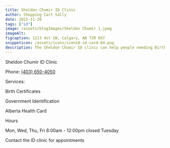 ```yaml
---
title: Sheldon Chumir ID Clinic
author: Shopping Cart Sally
date: 2022-11-20
tags: ["id"]
image: /assets/blogImages/Sheldon Chumir 1.jpeg
imageAlt:
figcaption: 1213 4st SW, Calgary, AB T2R 0X7
snippeticon: /assets/icons/icons8-id-card-64.png
description: The Sheldon Chumir ID clinic can help people needing Birth Certificates, Government Identification, Alberta Health Card
---
```


<p class="subHeader"> Sheldon Chumir ID Clinic</p>

Phone: <a href="tel:403-650-4050">(403) 650-4050</a>

<p class="subHeader">Services:</p>
Birth Certificates

Government Identification

Alberta Health Card
<p class="subHeader">Hours</p>

Mon, Wed, Thu, Fri 8:00am - 12:00pm closed Tuesday

Contact the ID clinic for appointments